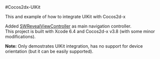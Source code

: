 #Cocos2dx-UIKit

This and example of how to integrate UIKit with Cocos2d-x

Added [SWRevealViewController](https://github.com/John-Lluch/SWRevealViewController) as main navigation controller.   
This project is built with Xcode 6.4 and Cocos2d-x v3.8 (with some minor modifications).  
  
**Note:** Only demostrates UIKit integration, has no support for device orientation (but it can be easily supported).


